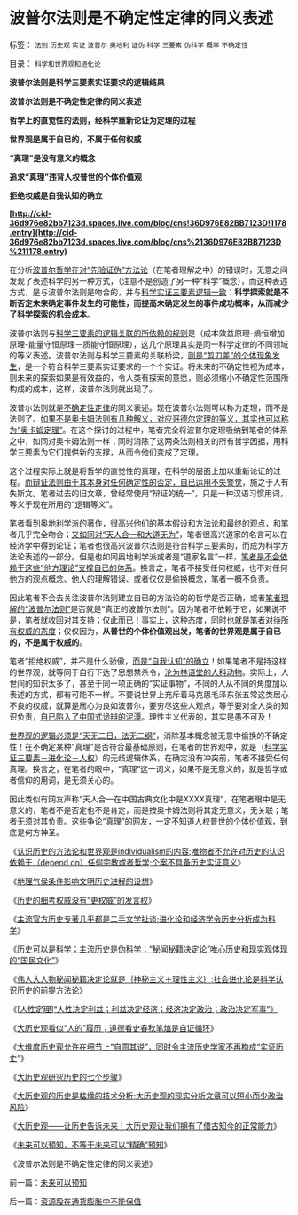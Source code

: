 # 波普尔法则是不确定性定律的同义表述

标签： `法则` `历史观` `实证` `波普尔` `奥地利` `证伪` `科学` `三要素` `伪科学` `概率` `不确定性` 

目录： `科学和世界观和进化论`

**波普尔法则是科学三要素实证要求的逻辑结果**

**波普尔法则是不确定性定律的同义表述**

**哲学上的直觉性的法则，经科学重新论证为定理的过程**

**世界观是属于自已的，不属于任何权威**

**“真理”是没有意义的概念**

**追求“真理”违背人权普世的个体价值观**

**拒绝权威是自我认知的确立**

**[http://cid-36d976e82bb7123d.spaces.live.com/blog/cns!36D976E82BB7123D!1178.entry](http://cid-36d976e82bb7123d.spaces.live.com/blog/cns%2136D976E82BB7123D%211178.entry)**

在分析[波普尔哲学在对“先验证伪”方法论](../../../2010/2/11/哲学是科学的负担；方法论不是理论，也不是哲学.md)（在笔者理解之中）的错误时，无意之间发现了表述科学的另一种方式，（注意不是创造了另一种“科学”概念），而这种表述方式，是与波普尔法则是吻合的，并与[科学实证三要素逻辑一致](../../../2010/3/8/科学实证三要素兼容波普法证伪法则的科学“理论”.md)：**科学探索就是不断否定未来确定事件发生的可能性，而提高未确定发生的事件成功概率，从而减少了科学探索的机会成本**。

波普尔法则与[科学三要素的逻辑关联的所依赖的规则](../../../2010/1/15/进化论本质规律就是成本效益定律.md)是（成本效益原理-熵恒增加原理-能量守恒原理－质能守恒原理），这几个原理其实是同一科学定律的不同领域的等义表述。波普尔法则与科学三要素的关联桥梁，[则是“剪刀差”的个体现象发生](../../../2009/5/22/“实”未必为实证，认识对象角色的主谓宾.md)，是一个符合科学三要素实证要求的一个个实证。将未来的不确定性视为成本，则未来的探索如果是有效益的，令人类有探索的意愿，则必须缩小不确定性范围所构成的成本，这样，波普尔法则就出现了。

波普尔法则就是[不确定性定律](../../../2009/4/4/“不确定性定律公式”广泛适用于社会经济政治生活.md)的同义表述。现在波普尔法则可以称为定理，而不是法则了。[如果不是奥卡姆法则有几种解义，对应哥德尔定理的等义，其实也可以称为“奥卡姆定理”](../../../2010/1/5/存实除虚的奥卡姆剃刀法则.md)。在这个探讨的过程中，笔者完全将波普尔定理吸纳到笔者的体系之中，如同对奥卡姆法则一样；同时消除了这两条法则相关的所有哲学因据，用科学三要素为它们提供新的支撑，从而令他们变成了定理。

这个过程实际上就是将哲学的直觉性的真理，在科学的层面上加以重新论证的过程。[而辩证法则由于其本身对任何确定性的否定，自已运用不失警觉](../../../2010/1/4/辩证法只是哲学意义上的个人信念.md)，施之于人有失斯文。笔者过去的旧文章，曾经常使用“辩证的统一”，只是一种汉语习惯用词，等义于现在所用的“逻辑等义”。

笔者看到[奥地利学派的著作](../../../2010/3/8/奥地利学派天生就是“边缘”经济学派.md)，很高兴他们的基本假设和方法论和最终的观点，和笔者几乎完全吻合；[又如同对“天人合一和大道无为”](../../../2010/4/28/进化论就是&quot;天人合一&quot;不能批；.md)，笔者很高兴道家的名言可以在经济学中得到论证；笔者也很高兴波普尔法则是符合科学三要素的，而成为科学方法论表述的一部分。但是也如同奥地利学派或者是“道家名言”一样，[笔者是不会依赖于这些“他方理论”支撑自已的体系](../../../2010/2/21/完备性体系的逻辑常识和道德，法律，伦理.md)。换言之，笔者不接受任何权威，也不对任何他方的观点概念、他人的理解错误、或者仅仅是偷换概念，笔者一概不负责。

因此笔者不会去关注波普尔法则建立自已的方法论的的哲学是否正确，或者[笔者理解的“波普尔法则”](../../../2009/6/18/科学不是理论！科学三要素包含波普尔证伪原则.md)是否就是“真正的波普尔法则”。因为笔者不依赖于它，如果说不是，笔者就收回对其支持；仅此而已！事实上，这种态度，同时也就是[笔者对待所有权威的态度](../../../2008/6/6/真理源自观察、思考、实践；而不是对权威的追随.md)；仅仅因为，**从普世的个体价值观出发，笔者的世界观是属于自已的，不是属于权威的**。

笔者“拒绝权威”，并不是什么骄傲，[而是“自我认知”的确立](../../../2010/3/16/个案不具备历史实证意义.md)！如果笔者不是持这样的世界观，就等同于自行下达了思想禁杀令，[沦为林语堂的人科动物](../../../2009/2/2/实例解剖极左的人格认知误区.md)。实际上，人世间的知识太多了，甚至于同一项正确的“实证事物”，不同的人从不同的角度加以表述的方式，都有可能不一样。不要说世界上充斥着马克思毛泽东张五常这类居心不良的权威，就算是居心为良如波普尔，要穷尽这些人观点，等于要对全人类的知识负责，[自已陷入了中国式诡辩的泥潭](../../../2008/8/31/“大学无书”，远离中国式诡辩！.md)。理性主义代表的，其实是愚不可及！

[世界观的逻辑必须是“天无二日，法无二纲”](../../../2009/10/29/伟大的思想家亚当斯密的迷惑.md)，消除基本概念被无意中偷换的不确定性！在不确定某种“真理”是否符合最基础原则，在笔者的世界观中，就是（[科学实证三要素－进化论－人权](../../../2009/10/28/人权和宗教信仰自由和播道和启蒙.md)）的无歧逻辑体系，在确定没有冲突前，笔者不接受任何真理。换言之，在笔者的眼中，“真理”这一词义，如果不是无意义的，就是哲学或者信仰的用词，是无须关心的。

因此类似有网友声称“天人合一在中国古典文化中是XXXX真理”，在笔者眼中是无意义的，笔者不是否定也不是肯定，而是按奥卡姆法则将其定无意义，无关联；笔者无须对其负责。这些争论“真理”的网友，[一定不知道人权普世的个体价值观](../../../2010/3/16/个案不具备历史实证意义.md)，到底是何方神圣。



《[认识历史的方法论和世界观是individualism的内容;唯物者不允许对历史的认识依赖于（depend
on）任何宗教或者哲学;个案不具备历史实证意义](../../../2010/3/16/个案不具备历史实证意义.md)》

《[地理气侯条件影响文明历史进程的设想](../../../2010/3/24/地理气侯条件影响文明历史进程的设想.md)》

《[历史的细考权威没有“更权威”的发言权](../../../2010/4/13/历史的细考权威没有“更权威”的发言权.md)》

《[主流官方历史专著几乎都是二手文学扯谈;进化论和经济学令历史分析成为科学](../../../2010/4/19/进化论和经济学令历史分析成为科学.md)》

《[历史可以是科学；主流历史是伪科学；“秘闻秘籍决定论”唯心历史和现实观体现的“国民文化”](../../../2010/4/19/“秘闻秘籍决定论”唯心历史和现实观体现的“国民文化.md)》

《[伟人大人物秘闻秘籍决定论就是｛神秘主义＋理性主义｝;社会进化论是科学认识历史的前提方法论](../../../2010/4/20/宗教的萌芽；和宗教萌芽的路径、方法、手段！.md)》

《[[人性定理]“人性决定利益；利益决定经济；经济决定政治；政治决定军事”》](../../../2010/4/20/人性决定利益；利益-&gt;经济；经济-&gt;政治；政治-&gt;军事.md)

《[大历史观看似“人的”履历；道德看史春秋笔熆是自证循环](../../../2010/4/21/大历史观似“人的”履历；道德春秋笔法是自证循环.md)》

《[大维度历史观允许在细节上“自圆其说”，同时令主流历史学家不再构成“实证历史](../../../2010/4/21/大维度历史观允许在细节上“自圆其说”.md)”》

《[大历史观研究历史的七个步骤](../../../2010/4/22/大历史观研究历史的七个步骤.md)》

《[大历史观的历史是枯燥的技术分析;大历史观的现实分析文章可以短小而少政治风险](../../../2010/4/22/大历史观的历史是枯燥的技术逻辑分析.md)》

《[大历史观——让历史告诉未来！大历史观让我们拥有了借古知今的正常能力](http://blog.sina.com.cn/s/blog_5563a64d0100hwmx.html)》

《[未来可以预知，不等于未来可以“精确”预知](../../../2010/5/4/未来可以预知.md)》

《波普尔法则是不确定性定律的同义表述》

前一篇：[未来可以预知](../../../2010/5/4/未来可以预知.md)

后一篇：[资源股在通货膨胀中不能保值](../../../2010/5/4/资源股在通货膨胀中不能保值.md)